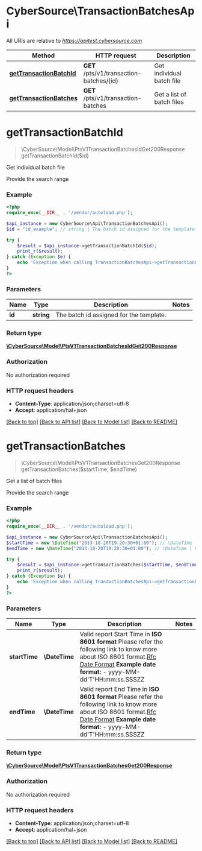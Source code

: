 # CyberSource\TransactionBatchesApi

All URIs are relative to *https://apitest.cybersource.com*

Method | HTTP request | Description
------------- | ------------- | -------------
[**getTransactionBatchId**](TransactionBatchesApi.md#getTransactionBatchId) | **GET** /pts/v1/transaction-batches/{id} | Get individual batch file
[**getTransactionBatches**](TransactionBatchesApi.md#getTransactionBatches) | **GET** /pts/v1/transaction-batches | Get a list of batch files


# **getTransactionBatchId**
> \CyberSource\Model\PtsV1TransactionBatchesIdGet200Response getTransactionBatchId($id)

Get individual batch file

Provide the search range

### Example
```php
<?php
require_once(__DIR__ . '/vendor/autoload.php');

$api_instance = new CyberSource\Api\TransactionBatchesApi();
$id = "id_example"; // string | The batch id assigned for the template.

try {
    $result = $api_instance->getTransactionBatchId($id);
    print_r($result);
} catch (Exception $e) {
    echo 'Exception when calling TransactionBatchesApi->getTransactionBatchId: ', $e->getMessage(), PHP_EOL;
}
?>
```

### Parameters

Name | Type | Description  | Notes
------------- | ------------- | ------------- | -------------
 **id** | **string**| The batch id assigned for the template. |

### Return type

[**\CyberSource\Model\PtsV1TransactionBatchesIdGet200Response**](../Model/PtsV1TransactionBatchesIdGet200Response.md)

### Authorization

No authorization required

### HTTP request headers

 - **Content-Type**: application/json;charset=utf-8
 - **Accept**: application/hal+json

[[Back to top]](#) [[Back to API list]](../../README.md#documentation-for-api-endpoints) [[Back to Model list]](../../README.md#documentation-for-models) [[Back to README]](../../README.md)

# **getTransactionBatches**
> \CyberSource\Model\PtsV1TransactionBatchesGet200Response getTransactionBatches($startTime, $endTime)

Get a list of batch files

Provide the search range

### Example
```php
<?php
require_once(__DIR__ . '/vendor/autoload.php');

$api_instance = new CyberSource\Api\TransactionBatchesApi();
$startTime = new \DateTime("2013-10-20T19:20:30+01:00"); // \DateTime | Valid report Start Time in **ISO 8601 format** Please refer the following link to know more about ISO 8601 format.[Rfc Date Format](https://xml2rfc.tools.ietf.org/public/rfc/html/rfc3339.html#anchor14)   **Example date format:**   - yyyy-MM-dd'T'HH:mm:ss.SSSZZ
$endTime = new \DateTime("2013-10-20T19:20:30+01:00"); // \DateTime | Valid report End Time in **ISO 8601 format** Please refer the following link to know more about ISO 8601 format.[Rfc Date Format](https://xml2rfc.tools.ietf.org/public/rfc/html/rfc3339.html#anchor14)   **Example date format:**   - yyyy-MM-dd'T'HH:mm:ss.SSSZZ

try {
    $result = $api_instance->getTransactionBatches($startTime, $endTime);
    print_r($result);
} catch (Exception $e) {
    echo 'Exception when calling TransactionBatchesApi->getTransactionBatches: ', $e->getMessage(), PHP_EOL;
}
?>
```

### Parameters

Name | Type | Description  | Notes
------------- | ------------- | ------------- | -------------
 **startTime** | **\DateTime**| Valid report Start Time in **ISO 8601 format** Please refer the following link to know more about ISO 8601 format.[Rfc Date Format](https://xml2rfc.tools.ietf.org/public/rfc/html/rfc3339.html#anchor14)   **Example date format:**   - yyyy-MM-dd&#39;T&#39;HH:mm:ss.SSSZZ |
 **endTime** | **\DateTime**| Valid report End Time in **ISO 8601 format** Please refer the following link to know more about ISO 8601 format.[Rfc Date Format](https://xml2rfc.tools.ietf.org/public/rfc/html/rfc3339.html#anchor14)   **Example date format:**   - yyyy-MM-dd&#39;T&#39;HH:mm:ss.SSSZZ |

### Return type

[**\CyberSource\Model\PtsV1TransactionBatchesGet200Response**](../Model/PtsV1TransactionBatchesGet200Response.md)

### Authorization

No authorization required

### HTTP request headers

 - **Content-Type**: application/json;charset=utf-8
 - **Accept**: application/hal+json

[[Back to top]](#) [[Back to API list]](../../README.md#documentation-for-api-endpoints) [[Back to Model list]](../../README.md#documentation-for-models) [[Back to README]](../../README.md)

